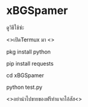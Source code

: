 # xBGSpamer
ดูวิธีใช้ซ่ะ

<>เปิดTermux มา <>

pkg install python

pip install requests

cd xBGSpamer

python test.py

<>อย่านำไปขายของฟรีทำแจกไอ้สัส<>
